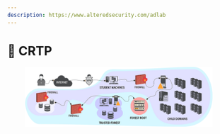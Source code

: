 ```yaml
---
description: https://www.alteredsecurity.com/adlab
---
```


# 🔴 CRTP

<figure><img src="../../.gitbook/assets/image (10).png" alt=""><figcaption></figcaption></figure>
